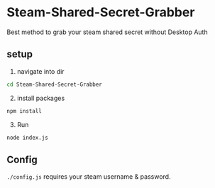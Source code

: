 # Steam-Shared-Secret-Grabber

Best method to grab your steam shared secret without Desktop Auth

## setup

1. navigate into dir 

```bash
cd Steam-Shared-Secret-Grabber
```

2. install packages

```bash
npm install
```

3. Run

```bash
node index.js
```

## Config
`./config.js` requires your steam username & password.
